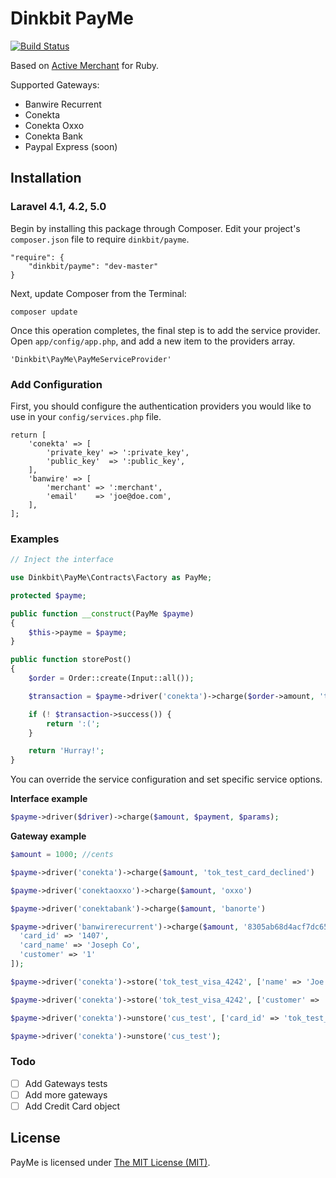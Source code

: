# Dinkbit PayMe

[![Build Status](https://img.shields.io/travis/dinkbit/payme.svg?style=flat-square)](https://travis-ci.org/dinkbit/payme)

Based on [Active Merchant](http://github.com/Shopify/active_merchant) for Ruby.

Supported Gateways:
* Banwire Recurrent
* Conekta
* Conekta Oxxo
* Conekta Bank
* Paypal Express (soon)

## Installation

### Laravel 4.1, 4.2, 5.0

Begin by installing this package through Composer. Edit your project's `composer.json` file to require `dinkbit/payme`.

	"require": {
		"dinkbit/payme": "dev-master"
	}

Next, update Composer from the Terminal:

    composer update

Once this operation completes, the final step is to add the service provider. Open `app/config/app.php`, and add a new item to the providers array.

    'Dinkbit\PayMe\PayMeServiceProvider'

### Add Configuration

First, you should configure the authentication providers you would like to use in your `config/services.php` file.

	return [
		'conekta' => [
			'private_key' => ':private_key',
			'public_key'  => ':public_key',
		],
		'banwire' => [
			'merchant' => ':merchant',
			'email'    => 'joe@doe.com',
		],
	];

### Examples

```php
// Inject the interface

use Dinkbit\PayMe\Contracts\Factory as PayMe;

protected $payme;

public function __construct(PayMe $payme)
{
    $this->payme = $payme;
}

public function storePost()
{
    $order = Order::create(Input::all());

    $transaction = $payme->driver('conekta')->charge($order->amount, 'tok_test');

    if (! $transaction->success()) {
    	return ':(';
    }

    return 'Hurray!';
}

```

You can override the service configuration and set specific service options.

**Interface example**

```php
$payme->driver($driver)->charge($amount, $payment, $params);

```

**Gateway example**

```php
$amount = 1000; //cents

$payme->driver('conekta')->charge($amount, 'tok_test_card_declined')

$payme->driver('conektaoxxo')->charge($amount, 'oxxo')

$payme->driver('conektabank')->charge($amount, 'banorte')

$payme->driver('banwirerecurrent')->charge($amount, '8305ab68d4acf7dc650364d3f31a7318', [
  'card_id' => '1407',
  'card_name' => 'Joseph Co',
  'customer' => '1'
]);

$payme->driver('conekta')->store('tok_test_visa_4242', ['name' => 'Joe Co', 'email' => 'store.guy@mail.com']);

$payme->driver('conekta')->store('tok_test_visa_4242', ['customer' => 'cus_test']);

$payme->driver('conekta')->unstore('cus_test', ['card_id' => 'tok_test_visa_4242']);

$payme->driver('conekta')->unstore('cus_test');

```

### Todo

- [ ] Add Gateways tests
- [ ] Add more gateways
- [ ] Add Credit Card object

## License

PayMe is licensed under [The MIT License (MIT)](LICENSE).
